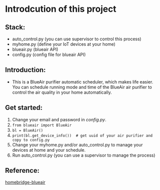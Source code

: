 # __Introdcution of this project__


## __Stack__:
* auto_control.py (you can use supervisor to control this process)
* myhome.py (define your IoT devices at your home)
* blueair.py (blueair API)
* config.py (config file for blueair API)

## __Introduction__:
* This is a BlueAir purifier automatic scheduler, which makes life easier. You can schedule running mode and time of the BlueAir air purifier to control the air quality in your home automatically.

## __Get started__:
1. Change your email and password in _config.py_.
2. `from blueair import BlueAir`
3. `bl = BlueAir()`
4. `print(bl.get_device_info())  # get uuid of your air purifier and copy to config.py`
5. Change your myhome.py and/or auto_control.py to manage your devices at home and your schedule.
6. Run auto_control.py (you can use a supervisor to manage the process)

## __Reference__:
[homebridge-blueair](https://github.com/mylesgray/homebridge-blueair)

